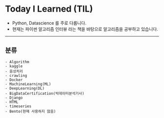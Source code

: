 # Today I Learned (TIL)
+ Python, Datascience 를 주로 다룹니다.
+ 현재는 파이썬 알고리즘 인터뷰 라는 책을 바탕으로 알고리즘을 공부하고 있습니다.
-----------------------------
## 분류
    - Algorithm
    - kaggle
    - 음성처리
    - crawling
    - Docker
    - MachineLearning(ML)
    - DeepLearning(DL)
    - BigDataCertification(빅데이터분석기사)
    - Django
    - HTML
    - timeseries
    - Bento(현재 사용하지 않음)